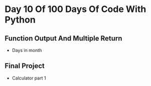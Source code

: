 # Day 10 Of 100 Days Of Code With Python

## Function Output And Multiple Return

- Days in month

## Final Project

- Calculator part 1
